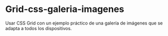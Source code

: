 # Grid-css-galeria-imagenes

Usar CSS Grid con un ejemplo práctico de una galería de imágenes que se adapta a todos los dispositivos.
